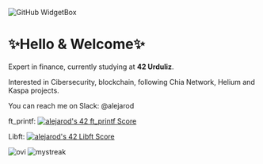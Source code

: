 ![GitHub WidgetBox](https://github-widgetbox.vercel.app/api/profile?username=alex63rm&data=followers,repositories,stars,commits)

<h1>✨Hello & Welcome✨</b></h1>
<p>Expert in finance, currently studying at <b>42 Urduliz</b>.</p>
<p>Interested in Cibersecurity, blockchain, following Chia Network, Helium and Kaspa projects.</p>
<p>You can reach me on Slack: @alejarod</strong></p>

ft_printf: [![alejarod's 42 ft_printf Score](https://badge42.vercel.app/api/v2/cl8oq4qg600760gle7c6vx01o/project/2815897)](https://github.com/JaeSeoKim/badge42)

Libft: [![alejarod's 42 Libft Score](https://badge42.vercel.app/api/v2/cl8oq4qg600760gle7c6vx01o/project/2752718)](https://github.com/JaeSeoKim/badge42)

<img src="https://github-readme-stats.vercel.app/api/top-langs?username=alex63rm&show_icons=true&locale=en&layout=compact&theme=chartreuse-dark" alt="ovi" />

<img src="https://github-readme-streak-stats.herokuapp.com/?user=alex63rm&theme=tokyonight" alt="mystreak"/>

<!--- [![alejarod's 42 stats](https://badge42.vercel.app/api/v2/cl8oq4qg600760gle7c6vx01o/stats?cursusId=21&coalitionId=175)](https://github.com/JaeSeoKim/badge42) --->

<!---
alex63rm/alex63rm is a ✨ special ✨ repository because its `README.md` (this file) appears on your GitHub profile.
You can click the Preview link to take a look at your changes.
--->
